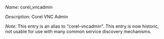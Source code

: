 _Name:_ corel_vncadmin

_Description:_ Corel VNC Admin

_Note:_ This entry is an alias to "corel-vncadmin".
This entry is now historic, not usable for use with many
common service discovery mechanisms.

